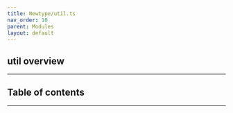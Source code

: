 ```yaml
---
title: Newtype/util.ts
nav_order: 10
parent: Modules
layout: default
---
```


## util overview

---

<h2 class="text-delta">Table of contents</h2>

---
